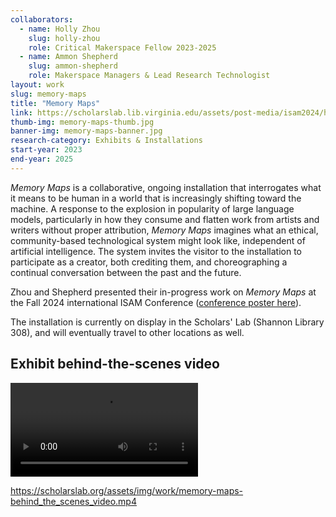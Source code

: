 ```yaml
---
collaborators: 
  - name: Holly Zhou
    slug: holly-zhou
    role: Critical Makerspace Fellow 2023-2025
  - name: Ammon Shepherd
    slug: ammon-shepherd
    role: Makerspace Managers & Lead Research Technologist
layout: work
slug: memory-maps
title: "Memory Maps"
link: https://scholarslab.lib.virginia.edu/assets/post-media/isam2024/holly-isam2024-student-poster.pdf
thumb-img: memory-maps-thumb.jpg
banner-img: memory-maps-banner.jpg
research-category: Exhibits & Installations
start-year: 2023
end-year: 2025
---
```


*Memory Maps* is a collaborative, ongoing installation that interrogates what it means to be human in a world that is increasingly shifting toward the machine.  A response to the explosion in popularity of large language models, particularly in how they consume and flatten work from artists and writers without proper attribution, *Memory Maps* imagines what an ethical, community-based technological system might look like, independent of artificial intelligence. The system invites the visitor to the installation to participate as a creator, both crediting them, and choreographing a continual conversation between the past and the future.

Zhou and Shepherd presented their in-progress work on *Memory Maps* at the Fall 2024 international ISAM Conference ([conference poster here](https://scholarslab.lib.virginia.edu/assets/post-media/isam2024/holly-isam2024-student-poster.pdf)).

The installation is currently on display in the Scholars' Lab (Shannon Library 308), and will eventually travel to other locations as well.

<!-- Explanation of what the exhibits looks like and does could go here? -->

<!--
## Exhibit 3D model

Ask Arin, or use app to make/upload e.g. Scaniverse—below is what the embed code looked like when we did this with the data quilt:
<iframe width="700px" height="700px" frameborder="0" allowfullscreen src="https://scaniverse.com/scan/z6aldwod33udye3j?embed=1"></iframe>

NAME captured this 3D scan of the front of the exhibit; use your cursor to move it around a bit, to get a sense of the depth and texture of the quilt, and the command key will let you pan around the 3D object instead of just pivoting it (helpful when zooming in on details).
-->

## Exhibit behind-the-scenes video
![A video of the exhibit, with clips of it being made in our makerspace](/assets/img/work/memory-maps-behind_the_scenes_video.mp4)

https://scholarslab.org/assets/img/work/memory-maps-behind_the_scenes_video.mp4

<!--
## Exhibit images
Photos of the exhibit and people using it, with alt text and captions, could go here

-->

<!--
## Zine images
Could post photos of one of the zines's pages here, once it starts to accrue user content?

-->